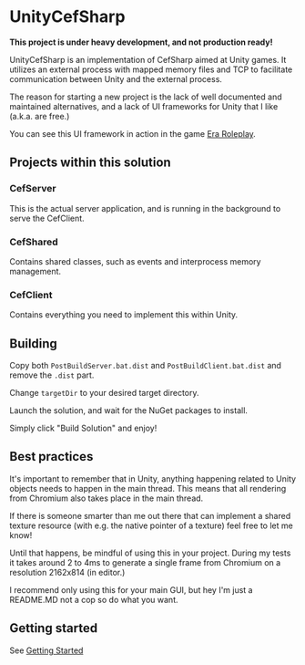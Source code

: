 # UnityCefSharp

**This project is under heavy development, and not production ready!**

UnityCefSharp is an implementation of CefSharp aimed at Unity games. It utilizes an external process with mapped memory files and TCP to facilitate communication between Unity and the external process.

The reason for starting a new project is the lack of well documented and maintained alternatives, and a lack of UI frameworks for Unity that I like (a.k.a. are free.)

You can see this UI framework in action in the game [Era Roleplay](http://era-roleplay.com).

## Projects within this solution
### CefServer
This is the actual server application, and is running in the background to serve the CefClient.

### CefShared
Contains shared classes, such as events and interprocess memory management.

### CefClient
Contains everything you need to implement this within Unity.

## Building
Copy both `PostBuildServer.bat.dist` and `PostBuildClient.bat.dist` and remove the `.dist` part.

Change `targetDir` to your desired target directory.

Launch the solution, and wait for the NuGet packages to install.

Simply click "Build Solution" and enjoy!

## Best practices
It's important to remember that in Unity, anything happening related to Unity objects needs to happen in the main thread.
This means that all rendering from Chromium also takes place in the main thread.

If there is someone smarter than me out there that can implement a shared texture resource (with e.g. the native pointer of a texture) feel free to let me know!

Until that happens, be mindful of using this in your project. During my tests it takes around 2 to 4ms to generate a single frame from Chromium on a resolution 2162x814 (in editor.)

I recommend only using this for your main GUI, but hey I'm just a README.MD not a cop so do what you want.

## Getting started
See [Getting Started](https://github.com/coderiekelt/UnityCefSharp/wiki/Getting-started)